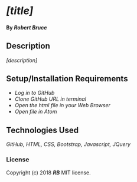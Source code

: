 # _[title]_

#### By _**Robert Bruce**_

## Description

_[description]_

## Setup/Installation Requirements

* _Log in to GitHub_
* _Clone GitHub URL in terminal_
* _Open the html file in your Web Browser_
* _Open file in Atom_

## Technologies Used
_GitHub, HTML, CSS, Bootstrap, Javascript, JQuery_

### License
Copyright (c) 2018 **_RB_** MIT license.
